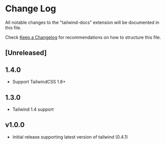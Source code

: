 # Change Log

All notable changes to the "tailwind-docs" extension will be documented in this file.

Check [Keep a Changelog](http://keepachangelog.com/) for recommendations on how to structure this file.

## [Unreleased]

## 1.4.0

- Support TailwindCSS 1.8+

## 1.3.0

- Tailwind 1.4 support

## v1.0.0

- Initial release supporting latest version of tailwind (0.4.1)
